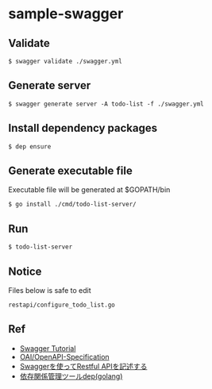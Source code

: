 # sample-swagger

## Validate
```
$ swagger validate ./swagger.yml
```

## Generate server
```
$ swagger generate server -A todo-list -f ./swagger.yml
```

## Install dependency packages
```
$ dep ensure
```

## Generate executable file
Executable file will be generated at $GOPATH/bin

```
$ go install ./cmd/todo-list-server/
```

## Run
```
$ todo-list-server
```

## Notice
Files below is safe to edit

```
restapi/configure_todo_list.go
```

## Ref
* [Swagger Tutorial](https://goswagger.io/tutorial/todo-list.html)
* [OAI/OpenAPI-Specification](https://github.com/OAI/OpenAPI-Specification/blob/master/versions/2.0.md)
* [Swaggerを使ってRestful APIを記述する](http://developers.goalist.co.jp/entry/2018/07/13/193744)
* [依存関係管理ツールdep(golang)](https://qiita.com/Azizjan/items/66564b5dc7597717932b)
